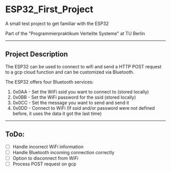 # ESP32_First_Project
A small test project to get familiar with the ESP32

Part of the "Programmierpraktikum Verteilte Systeme" at TU Berlin

---
## Project Description
The ESP32 can be used to connect to wifi and send a HTTP POST request to a gcp cloud function and can be customized via Bluetooth. 

The ESP32 offers four Bluetooth services:
1. 0x0AA - Set the WiFi ssid you want to connect to (stored locally)
2. 0x0BB - Set the WiFi password for the ssid (stored locally)
3. 0x0CC - Set the message you want to send and send it
4. 0x0DD - Connect to WiFi (If ssid and/or password were not defined before, it uses the data it got the last time)

---
## ToDo:
- [ ] Handle incorrect WiFi information
- [ ] Handle Bluetooth incoming connection correctly
- [ ] Option to disconnect from WiFi
- [ ] Process POST request on gcp
